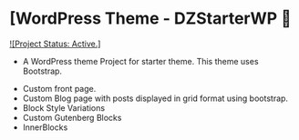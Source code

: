 # [WordPress Theme - DZStarterWP 🎨
[![Project Status: Active.]](https://www.repostatus.org/#active)
* A WordPress theme Project for starter theme.
This theme uses Bootstrap. 

- Custom front page.
- Custom Blog page with posts displayed in grid format using bootstrap.
- Block Style Variations
- Custom Gutenberg Blocks
- InnerBlocks
